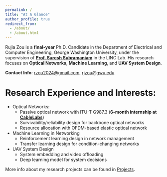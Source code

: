 ```yaml
---
permalink: /
title: "At A Glance"
author_profile: true
redirect_from: 
  - /about/
  - /about.html
---
```


Rujia Zou is a **final-year** Ph.D. Candidate in the Department of Electrical and Computer Engineering, George Washington University, under the supervision of **[Prof. Suresh Subramaniam](https://web.seas.gwu.edu/suresh/)** in the LINC Lab. His research focuses on **Optical Networks**, **Machine Learning**, and **UAV System Design**. 

**Contact Info**: [rzou2024@gmail.com](mailto:rzou2024@gmail.com), [rjzou@gwu.edu](mailto:rjzou@gwu.edu)

Research Experience and Interests:
=====
 - Optical Networks:
    - Passive optical network with ITU-T G987.3 (**6-month internship at [CableLabs](https://www.cablelabs.com/)**) 
    - Survivability/reliability design for backbone optical networks
    - Resource allocation with OFDM-based elastic optical network
 - Machine Learning in Networking
    - Reinforcement learning design in network management
    - Transfer learning design for condition-changing networks
 - UAV System Design
    - System embedding and video offloading
    - Deep learning model for system decisions
  
More info about my research projects can be found in [Projects](https://rujiazou.github.io/talks/).
